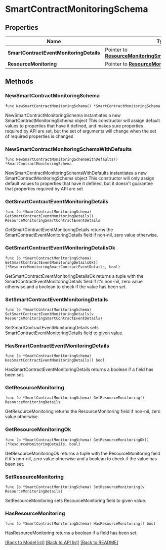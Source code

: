 # SmartContractMonitoringSchema

## Properties

Name | Type | Description | Notes
------------ | ------------- | ------------- | -------------
**SmartContractEventMonitoringDetails** | Pointer to [**ResourceMonitoringSmartContractEventDetails**](ResourceMonitoringSmartContractEventDetails.md) |  | [optional] 
**ResourceMonitoring** | Pointer to [**ResourceMonitoringDetails**](ResourceMonitoringDetails.md) |  | [optional] 

## Methods

### NewSmartContractMonitoringSchema

`func NewSmartContractMonitoringSchema() *SmartContractMonitoringSchema`

NewSmartContractMonitoringSchema instantiates a new SmartContractMonitoringSchema object
This constructor will assign default values to properties that have it defined,
and makes sure properties required by API are set, but the set of arguments
will change when the set of required properties is changed

### NewSmartContractMonitoringSchemaWithDefaults

`func NewSmartContractMonitoringSchemaWithDefaults() *SmartContractMonitoringSchema`

NewSmartContractMonitoringSchemaWithDefaults instantiates a new SmartContractMonitoringSchema object
This constructor will only assign default values to properties that have it defined,
but it doesn't guarantee that properties required by API are set

### GetSmartContractEventMonitoringDetails

`func (o *SmartContractMonitoringSchema) GetSmartContractEventMonitoringDetails() ResourceMonitoringSmartContractEventDetails`

GetSmartContractEventMonitoringDetails returns the SmartContractEventMonitoringDetails field if non-nil, zero value otherwise.

### GetSmartContractEventMonitoringDetailsOk

`func (o *SmartContractMonitoringSchema) GetSmartContractEventMonitoringDetailsOk() (*ResourceMonitoringSmartContractEventDetails, bool)`

GetSmartContractEventMonitoringDetailsOk returns a tuple with the SmartContractEventMonitoringDetails field if it's non-nil, zero value otherwise
and a boolean to check if the value has been set.

### SetSmartContractEventMonitoringDetails

`func (o *SmartContractMonitoringSchema) SetSmartContractEventMonitoringDetails(v ResourceMonitoringSmartContractEventDetails)`

SetSmartContractEventMonitoringDetails sets SmartContractEventMonitoringDetails field to given value.

### HasSmartContractEventMonitoringDetails

`func (o *SmartContractMonitoringSchema) HasSmartContractEventMonitoringDetails() bool`

HasSmartContractEventMonitoringDetails returns a boolean if a field has been set.

### GetResourceMonitoring

`func (o *SmartContractMonitoringSchema) GetResourceMonitoring() ResourceMonitoringDetails`

GetResourceMonitoring returns the ResourceMonitoring field if non-nil, zero value otherwise.

### GetResourceMonitoringOk

`func (o *SmartContractMonitoringSchema) GetResourceMonitoringOk() (*ResourceMonitoringDetails, bool)`

GetResourceMonitoringOk returns a tuple with the ResourceMonitoring field if it's non-nil, zero value otherwise
and a boolean to check if the value has been set.

### SetResourceMonitoring

`func (o *SmartContractMonitoringSchema) SetResourceMonitoring(v ResourceMonitoringDetails)`

SetResourceMonitoring sets ResourceMonitoring field to given value.

### HasResourceMonitoring

`func (o *SmartContractMonitoringSchema) HasResourceMonitoring() bool`

HasResourceMonitoring returns a boolean if a field has been set.


[[Back to Model list]](../README.md#documentation-for-models) [[Back to API list]](../README.md#documentation-for-api-endpoints) [[Back to README]](../README.md)


